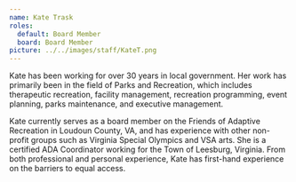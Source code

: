 ```yaml
---
name: Kate Trask
roles:
  default: Board Member
  board: Board Member
picture: ../../images/staff/KateT.png
---
```


Kate has been working for over 30 years in local government. Her work has primarily been in the field of Parks and Recreation, which includes therapeutic recreation, facility management, recreation programming, event planning, parks maintenance, and executive management.

Kate currently serves as a board member on the Friends of Adaptive Recreation in Loudoun County, VA, and has experience with other non-profit groups such as Virginia Special Olympics and VSA arts. She is a certified ADA Coordinator working for the Town of Leesburg, Virginia. From both professional and personal experience, Kate has first-hand experience on the barriers to equal access.
